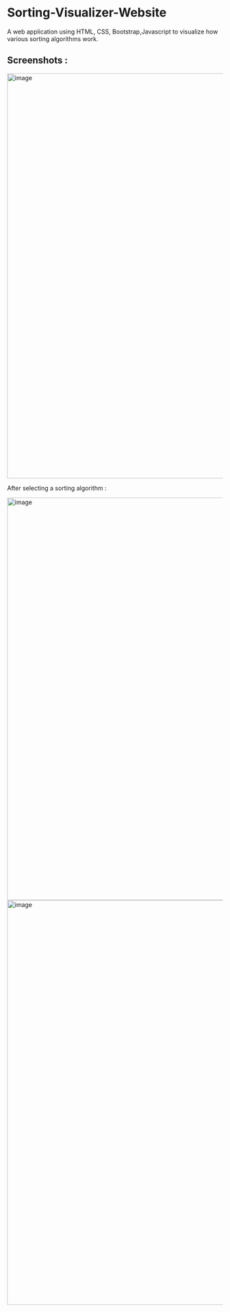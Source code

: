 # Sorting-Visualizer-Website
A web application using HTML, CSS, Bootstrap,Javascript to visualize how various sorting algorithms work.

## Screenshots :

<img width="946" alt="image" src="https://user-images.githubusercontent.com/39195528/202863563-b40e4fe7-92e1-498d-b769-1ab63070786b.png">


After selecting a sorting algorithm :

<img width="940" alt="image" src="https://user-images.githubusercontent.com/39195528/202863645-9cb335e2-2ac4-4572-8f1a-d4891739f87b.png">
<img width="945" alt="image" src="https://user-images.githubusercontent.com/39195528/202863627-a21ced45-7b88-410d-81aa-0168b0854bf2.png">

